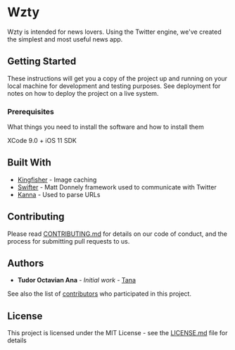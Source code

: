 # Wzty

Wzty is intended for news lovers. Using the Twitter engine, we've created the simplest and most useful news app.

## Getting Started

These instructions will get you a copy of the project up and running on your local machine for development and testing purposes. See deployment for notes on how to deploy the project on a live system.

### Prerequisites

What things you need to install the software and how to install them

XCode 9.0 +
iOS 11 SDK


## Built With

* [Kingfisher](https://github.com/onevcat/Kingfisher) - Image caching
* [Swifter](https://github.com/mattdonnelly/Swifter) - Matt Donnely framework used to communicate with Twitter
* [Kanna](https://github.com/tid-kijyun/Kanna) - Used to parse URLs


## Contributing

Please read [CONTRIBUTING.md](https://gist.github.com/PurpleBooth/b24679402957c63ec426) for details on our code of conduct, and the process for submitting pull requests to us.


## Authors

* **Tudor Octavian Ana** - *Initial work* - [Tana](https://github.com/tana90)

See also the list of [contributors](https://github.com/tana90/wzty/contributors) who participated in this project.

## License

This project is licensed under the MIT License - see the [LICENSE.md](LICENSE.md) file for details

